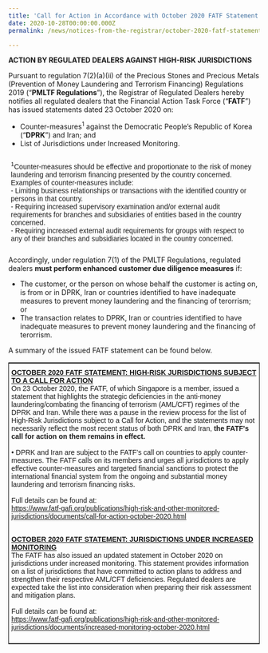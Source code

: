 ```yaml
---
title: 'Call for Action in Accordance with October 2020 FATF Statement'
date: 2020-10-28T00:00:00.000Z
permalink: /news/notices-from-the-registrar/october-2020-fatf-statement

---
```


**ACTION BY REGULATED DEALERS AGAINST HIGH-RISK JURISDICTIONS**<br>

Pursuant to regulation 7(2)(a)(ii) of the Precious Stones and Precious Metals (Prevention of Money Laundering and Terrorism Financing) Regulations 2019 (“**PMLTF Regulations**”), the Registrar of Regulated Dealers hereby notifies all regulated dealers that the Financial Action Task Force (“**FATF**”) has issued statements dated 23 October 2020 on:
* Counter-measures<sup>1</sup> against the Democratic People’s Republic of Korea (“**DPRK**”) and Iran; and
* List of Jurisdictions under Increased Monitoring.

<table style="border-collapse:collapse;border-spacing:0;border:none" class="tg"><thead><tr><th style="border-style:solid;border-width:0px;font-family:Arial, sans-serif;font-size:14px;font-weight:normal;overflow:hidden;padding:10px 5px;text-align:left;vertical-align:top;word-break:normal">
    <sup>1</sup>Counter-measures should be effective and proportionate to the risk of money laundering and terrorism financing presented by the country concerned. Examples of counter-measures include:<br> 
    - Limiting business relationships or transactions with the identified country or persons in that country.<br>  
    - Requiring increased supervisory examination and/or external audit requirements for branches and subsidiaries of entities based in the country concerned.<br>  
    - Requiring increased external audit requirements for groups with respect to any of their branches and subsidiaries located in the country concerned.<br></th></tr></thead></table>
    
Accordingly, under regulation 7(1) of the PMLTF Regulations, regulated dealers **must perform enhanced customer due diligence measures** if:
* The customer, or the person on whose behalf the customer is acting on, is from or in DPRK, Iran or countries identified to have inadequate measures to prevent money laundering and the financing of terorrism; or
* The transaction relates to DPRK, Iran or countries identified to have inadequate measures to prevent money laundering and the financing of terorrism.

A summary of the issued FATF statement can be found below.
<style type="text/css">
.tg  {border-collapse:collapse;border-spacing:0;border-width:1px;border-style:solid;border-color:black;}
.tg td{font-family:Arial, sans-serif;font-size:14px;padding:10px 5px;border-style:solid;border-width:0px;overflow:hidden;word-break:normal;}
.tg th{font-family:Arial, sans-serif;font-size:14px;font-weight:normal;padding:10px 5px;border-style:solid;border-width:0px;overflow:hidden;word-break:normal;}
.tg .tg-exjp{border-color:#330001;text-align:left;vertical-align:middle}
</style>
<table class="tg">
    <tr>
    <th class="tg-exjp"><span style="font-weight:bold;text-decoration:underline">OCTOBER 2020 FATF STATEMENT: HIGH-RISK JURISDICTIONS SUBJECT TO A CALL FOR ACTION</span><br>
On 23 October 2020, the FATF, of which Singapore is a member, issued a statement that highlights the strategic deficiencies in the anti-money laundering/combating the financing of terrorism (AML/CFT) regimes of the DPRK and Iran. While there was a pause in the review process for the list of High-Risk Jurisdictions subject to a Call for Action, and the statements may not necessarily reflect the most recent status of both DPRK and Iran, <b>the FATF's call for action on them remains in effect.</b><br><br>
• DPRK and Iran are subject to the FATF’s call on countries to apply counter-measures. The FATF calls on its members and urges all jurisdictions to apply effective counter-measures and targeted financial sanctions to protect the international financial system from the ongoing and substantial money laundering and terrorism financing risks.<br><br>Full details can be found at:<br><a href="https://www.fatf-gafi.org/publications/high-risk-and-other-monitored-jurisdictions/documents/call-for-action-october-2020.html" target="_blank">https://www.fatf-gafi.org/publications/high-risk-and-other-monitored-jurisdictions/documents/call-for-action-october-2020.html</a><br><br>

<span style="font-weight:bold;text-decoration:underline">OCTOBER 2020 FATF STATEMENT: JURISDICTIONS UNDER INCREASED MONITORING</span><br>
The FATF has also issued an updated statement in October 2020 on jurisdictions under increased monitoring. This statement provides information on a list of jurisdictions that have committed to action plans to address and strengthen their respective AML/CFT deficiencies. Regulated dealers are expected take the list into consideration when preparing their risk assessment and mitigation plans.<br> <br>Full details can be found at:<br><a href="https://www.fatf-gafi.org/publications/high-risk-and-other-monitored-jurisdictions/documents/increased-monitoring-october-2020.html" target="_blank">https://www.fatf-gafi.org/publications/high-risk-and-other-monitored-jurisdictions/documents/increased-monitoring-october-2020.html</a><br></th>
  </tr>
</table>
